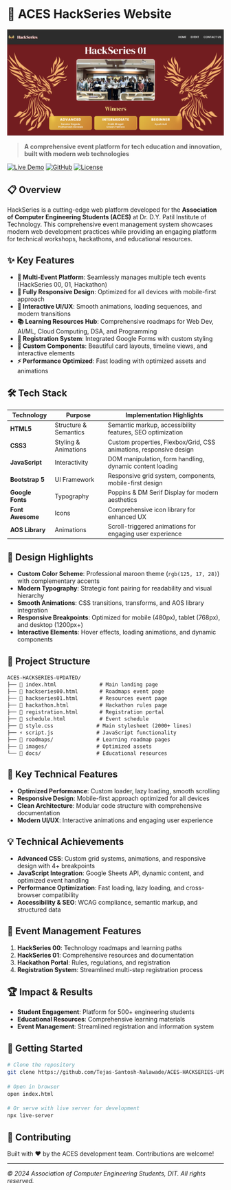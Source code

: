 # 🌟 ACES HackSeries Website
![HackSeries Banner](images/banner.png)

> **A comprehensive event platform for tech education and innovation, built with modern web technologies**

[![Live Demo](https://img.shields.io/badge/Live-Demo-brightgreen)](https://acesdit.github.io/HackSeries/)
[![GitHub](https://img.shields.io/badge/GitHub-Repository-blue)](https://github.com/Tejas-Santosh-Nalawade/ACES-HACKSERIES-UPDATED-WEBSITE)
[![License](https://img.shields.io/badge/License-MIT-yellow.svg)](LICENSE)

## 📋 Overview

HackSeries is a cutting-edge web platform developed for the **Association of Computer Engineering Students (ACES)** at Dr. D.Y. Patil Institute of Technology. This comprehensive event management system showcases modern web development practices while providing an engaging platform for technical workshops, hackathons, and educational resources.

## ✨ Key Features

- **🎯 Multi-Event Platform**: Seamlessly manages multiple tech events (HackSeries 00, 01, Hackathon)
- **📱 Fully Responsive Design**: Optimized for all devices with mobile-first approach
- **🚀 Interactive UI/UX**: Smooth animations, loading sequences, and modern transitions
- **📚 Learning Resources Hub**: Comprehensive roadmaps for Web Dev, AI/ML, Cloud Computing, DSA, and Programming
- **📝 Registration System**: Integrated Google Forms with custom styling
- **🎨 Custom Components**: Beautiful card layouts, timeline views, and interactive elements
- **⚡ Performance Optimized**: Fast loading with optimized assets and animations

## 🛠️ Tech Stack

| Technology | Purpose | Implementation Highlights |
|------------|---------|-------------------------|
| **HTML5** | Structure & Semantics | Semantic markup, accessibility features, SEO optimization |
| **CSS3** | Styling & Animations | Custom properties, Flexbox/Grid, CSS animations, responsive design |
| **JavaScript** | Interactivity | DOM manipulation, form handling, dynamic content loading |
| **Bootstrap 5** | UI Framework | Responsive grid system, components, mobile-first design |
| **Google Fonts** | Typography | Poppins & DM Serif Display for modern aesthetics |
| **Font Awesome** | Icons | Comprehensive icon library for enhanced UX |
| **AOS Library** | Animations | Scroll-triggered animations for engaging user experience |

## 🎨 Design Highlights

- **Custom Color Scheme**: Professional maroon theme (`rgb(125, 17, 28)`) with complementary accents
- **Modern Typography**: Strategic font pairing for readability and visual hierarchy
- **Smooth Animations**: CSS transitions, transforms, and AOS library integration
- **Responsive Breakpoints**: Optimized for mobile (480px), tablet (768px), and desktop (1200px+)
- **Interactive Elements**: Hover effects, loading animations, and dynamic components

## 📁 Project Structure

```text
ACES-HACKSERIES-UPDATED/
├── 📄 index.html              # Main landing page
├── 📄 hackseries00.html       # Roadmaps event page
├── 📄 hackseries01.html       # Resources event page
├── 📄 hackathon.html          # Hackathon rules page
├── 📄 registration.html       # Registration portal
├── 📄 schedule.html           # Event schedule
├── 🎨 style.css              # Main stylesheet (2000+ lines)
├── ⚡ script.js              # JavaScript functionality
├── 📁 roadmaps/              # Learning roadmap pages
├── 📁 images/                # Optimized assets
└── 📁 docs/                  # Educational resources
```

## 🚀 Key Technical Features

- **Optimized Performance**: Custom loader, lazy loading, smooth scrolling
- **Responsive Design**: Mobile-first approach optimized for all devices
- **Clean Architecture**: Modular code structure with comprehensive documentation
- **Modern UI/UX**: Interactive animations and engaging user experience

## 💡 Technical Achievements

- **Advanced CSS**: Custom grid systems, animations, and responsive design with 4+ breakpoints
- **JavaScript Integration**: Google Sheets API, dynamic content, and optimized event handling
- **Performance Optimization**: Fast loading, lazy loading, and cross-browser compatibility
- **Accessibility & SEO**: WCAG compliance, semantic markup, and structured data

## 🎯 Event Management Features

1. **HackSeries 00**: Technology roadmaps and learning paths
2. **HackSeries 01**: Comprehensive resources and documentation
3. **Hackathon Portal**: Rules, regulations, and registration
4. **Registration System**: Streamlined multi-step registration process

## 🏆 Impact & Results

- **Student Engagement**: Platform for 500+ engineering students
- **Educational Resources**: Comprehensive learning materials
- **Event Management**: Streamlined registration and information system

## 🚀 Getting Started

```bash
# Clone the repository
git clone https://github.com/Tejas-Santosh-Nalawade/ACES-HACKSERIES-UPDATED-WEBSITE.git

# Open in browser
open index.html

# Or serve with live server for development
npx live-server
```

## 🤝 Contributing

Built with ❤️ by the ACES development team. Contributions are welcome!

---

*© 2024 Association of Computer Engineering Students, DIT. All rights reserved.*
